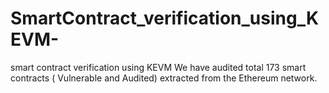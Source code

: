 # SmartContract_verification_using_KEVM-
smart contract verification using KEVM 
We have audited total 173 smart contracts ( Vulnerable and Audited) extracted from the Ethereum network.
